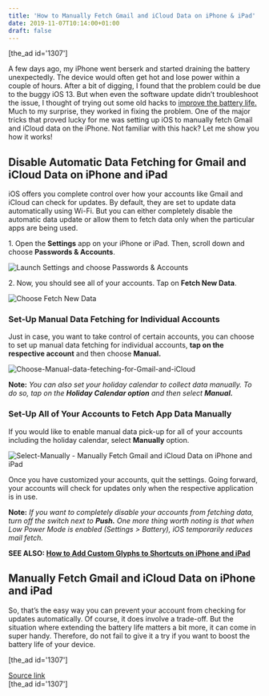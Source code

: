 ```yaml
---
title: 'How to Manually Fetch Gmail and iCloud Data on iPhone & iPad'
date: 2019-11-07T10:14:00+01:00
draft: false
---
```


\[the\_ad id='1307'\]  
  

  

A few days ago, my iPhone went berserk and started draining the battery unexpectedly. The device would often get hot and lose power within a couple of hours. After a bit of digging, I found that the problem could be due to the buggy iOS 13. But when even the software update didn’t troubleshoot the issue, I thought of trying out some old hacks to [improve the battery life.](https://beebom.com/tips-extend-battery-life-ios-13-ipados-13/) Much to my surprise, they worked in fixing the problem. One of the major tricks that proved lucky for me was setting up iOS to manually fetch Gmail and iCloud data on the iPhone. Not familiar with this hack? Let me show you how it works!  

Disable Automatic Data Fetching for Gmail and iCloud Data on iPhone and iPad
----------------------------------------------------------------------------

  

iOS offers you complete control over how your accounts like Gmail and iCloud can check for updates. By default, they are set to update data automatically using Wi-Fi. But you can either completely disable the automatic data update or allow them to fetch data only when the particular apps are being used.  

1\. Open the **Settings** app on your iPhone or iPad. Then, scroll down and choose **Passwords & Accounts**.  

![Launch Settings and choose Passwords & Accounts](https://beebom.com/wp-content/uploads/2019/11/Launch-Settings-and-choose-Passwords-Accounts.png)

2\. Now, you should see all of your accounts. Tap on **Fetch New Data**.  

![Choose Fetch New Data](https://beebom.com/wp-content/uploads/2019/11/Choose-Fetch-New-Data-.png)

### Set-Up Manual Data Fetching for Individual Accounts

  

Just in case, you want to take control of certain accounts, you can choose to set up manual data fetching for individual accounts, **tap on the respective account** and then choose **Manual.**  

![Choose-Manual-data-feteching-for-Gmail-and-iCloud](https://beebom.com/wp-content/uploads/2019/11/Choose-Manual-data-feteching-for-Gmail-and-iCloud.jpg)

**Note:** _You can also set your holiday calendar to collect data manually. To do so, tap on the **Holiday Calendar option** and then select **Manual.**_

  
  

  

### Set-Up All of Your Accounts to Fetch App Data Manually

  

If you would like to enable manual data pick-up for all of your accounts including the holiday calendar, select **Manually** option.  

![Select-Manually - Manually Fetch Gmail and iCloud Data on iPhone and iPad](https://beebom.com/wp-content/uploads/2019/11/Select-Manually.jpg)

Once you have customized your accounts, quit the settings. Going forward, your accounts will check for updates only when the respective application is in use.  

**Note:** _If you want to completely disable your accounts from fetching data, turn off the switch next to **Push.** One more thing worth noting is that when Low Power Mode is enabled (Settings > Battery), iOS temporarily reduces mail fetch._  

**SEE ALSO: [How to Add Custom Glyphs to Shortcuts on iPhone and iPad](https://beebom.com/how-add-custom-glyphs-shortcuts-iphone-ipad/)**  

Manually Fetch Gmail and iCloud Data on iPhone and iPad
-------------------------------------------------------

  

So, that’s the easy way you can prevent your account from checking for updates automatically. Of course, it does involve a trade-off. But the situation where extending the battery life matters a bit more, it can come in super handy. Therefore, do not fail to give it a try if you want to boost the battery life of your device.  

  
\[the\_ad id='1307'\]  
  
[Source link](https://beebom.com/how-manually-fetch-gmail-icloud-data-iphone-ipad/)  
\[the\_ad id='1307'\]